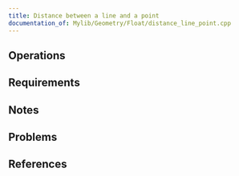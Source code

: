 ```yaml
---
title: Distance between a line and a point
documentation_of: Mylib/Geometry/Float/distance_line_point.cpp
---
```


## Operations

## Requirements

## Notes

## Problems

## References
